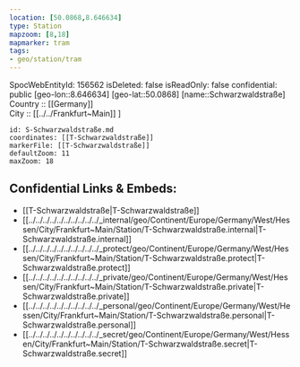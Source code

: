 ```yaml
---
location: [50.0868,8.646634] 
type: Station 
mapzoom: [8,18] 
mapmarker: tram 
tags:
- geo/station/tram
---
```

SpocWebEntityId: 156562
isDeleted: false
isReadOnly: false
confidential: public
[geo-lon::8.646634] 
[geo-lat::50.0868] 
[name::Schwarzwaldstraße] 
Country :: [[Germany]]  
City :: [[../../Frankfurt~Main]] ] 


```leaflet
id: S-Schwarzwaldstraße.md
coordinates: [[T-Schwarzwaldstraße]] 
markerFile: [[T-Schwarzwaldstraße]] 
defaultZoom: 11 
maxZoom: 18
```


## Confidential Links & Embeds: 
- [[T-Schwarzwaldstraße|T-Schwarzwaldstraße]] 
- [[../../../../../../../../../../_internal/geo/Continent/Europe/Germany/West/Hessen/City/Frankfurt~Main/Station/T-Schwarzwaldstraße.internal|T-Schwarzwaldstraße.internal]] 
- [[../../../../../../../../../../_protect/geo/Continent/Europe/Germany/West/Hessen/City/Frankfurt~Main/Station/T-Schwarzwaldstraße.protect|T-Schwarzwaldstraße.protect]] 
- [[../../../../../../../../../../_private/geo/Continent/Europe/Germany/West/Hessen/City/Frankfurt~Main/Station/T-Schwarzwaldstraße.private|T-Schwarzwaldstraße.private]] 
- [[../../../../../../../../../../_personal/geo/Continent/Europe/Germany/West/Hessen/City/Frankfurt~Main/Station/T-Schwarzwaldstraße.personal|T-Schwarzwaldstraße.personal]] 
- [[../../../../../../../../../../_secret/geo/Continent/Europe/Germany/West/Hessen/City/Frankfurt~Main/Station/T-Schwarzwaldstraße.secret|T-Schwarzwaldstraße.secret]] 
